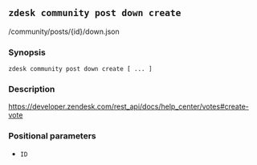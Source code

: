 ## `zdesk community post down create`

/community/posts/{id}/down.json

### Synopsis

    zdesk community post down create [ ... ]

### Description

https://developer.zendesk.com/rest_api/docs/help_center/votes#create-vote

### Positional parameters

* `ID`

